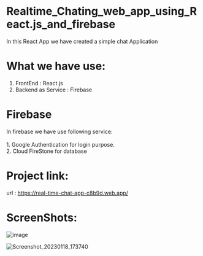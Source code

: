 # Realtime_Chating_web_app_using_React.js_and_firebase

In this React App we have created a simple chat Application

# What we have use:
1. FrontEnd : React.js
2. Backend as Service : Firebase

# Firebase
  In firebase we have use following service:<br><br>
    1. Google Authentication for login purpose.<br>
    2. Cloud FireStone for database
    
# Project link:
  url : https://real-time-chat-app-c8b9d.web.app/
  
# ScreenShots:

![image](https://user-images.githubusercontent.com/88095936/213169142-749ca3f5-9707-4f9c-ab49-1ba37515ba90.png)

  
![Screenshot_20230118_173740](https://user-images.githubusercontent.com/88095936/213167832-0767fbf7-7e0e-4643-9910-d3946f7dd4bf.png)
